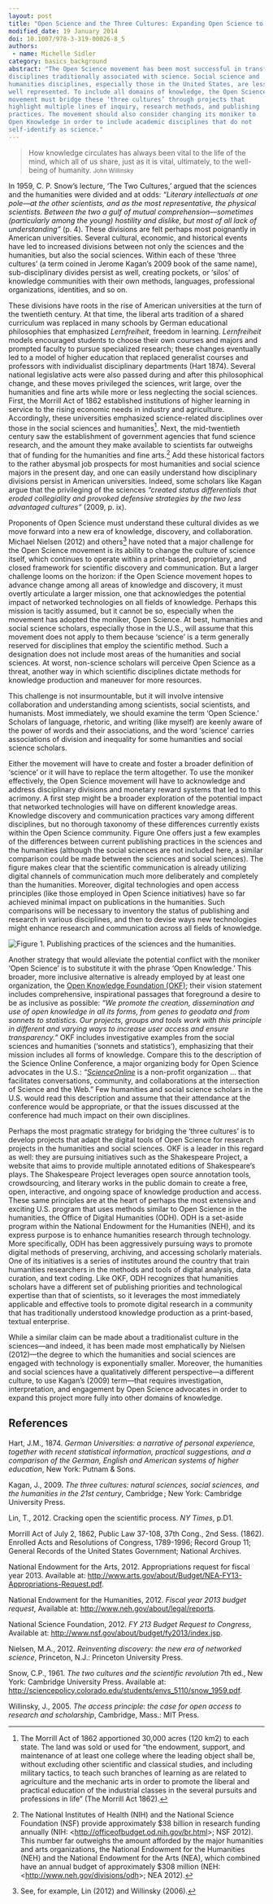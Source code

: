 ```yaml
---
layout: post
title: "Open Science and the Three Cultures: Expanding Open Science to All Domains of Knowledge Creation"
modified_date: 19 January 2014
doi: 10.1007/978-3-319-00026-8_5
authors:
 - name: Michelle Sidler
category: basics_background
abstract: "The Open Science movement has been most successful in transforming
disciplines traditionally associated with science. Social science and
humanities disciplines, especially those in the United States, are less
well represented. To include all domains of knowledge, the Open Science
movement must bridge these ‘three cultures’ through projects that
highlight multiple lines of inquiry, research methods, and publishing
practices. The movement should also consider changing its moniker to
Open Knowledge in order to include academic disciplines that do not
self-identify as science."
---
```


> How knowledge circulates has always been vital to the life of the mind,
which all of us share, just as it is vital, ultimately, to the
well-being of humanity.
<small>John Willinsky</small>

In 1959, C. P. Snow’s lecture, ‘The Two Cultures,’ argued that the
sciences and the humanities were divided and at odds: *“Literary
intellectuals at one pole—at the other scientists, and as the most
representative, the physical scientists. Between the two a gulf of
mutual comprehension—sometimes (particularly among the young) hostility
and dislike, but most of all lack of understanding”* (p. 4). These
divisions are felt perhaps most poignantly in American universities.
Several cultural, economic, and historical events have led to increased
divisions between not only the sciences and the humanities, but also the
social sciences. Within each of these ‘three cultures’ (a term coined in
Jerome Kagan’s 2009 book of the same name), sub-disciplinary divides
persist as well, creating pockets, or ‘silos’ of knowledge communities
with their own methods, languages, professional organizations,
identities, and so on.

These divisions have roots in the rise of American universities at the
turn of the twentieth century. At that time, the liberal arts tradition
of a shared curriculum was replaced in many schools by German
educational philosophies that emphasized *Lernfreiheit*, freedom in
learning. *Lernfreiheit* models encouraged students to choose their own
courses and majors and prompted faculty to pursue specialized research;
these changes eventually led to a model of higher education that
replaced generalist courses and professors with individualist
disciplinary departments (Hart 1874). Several national legislative acts
were also passed during and after this philosophical change, and these
moves privileged the sciences, writ large, over the humanities and fine
arts while more or less neglecting the social sciences. First, the
Morrill Act of 1862 established institutions of higher learning in
service to the rising economic needs in industry and agriculture.
Accordingly, these universities emphasized science-related disciplines
over those in the social sciences and humanities[^1]. Next, the
mid-twentieth century saw the establishment of government agencies that
fund science research, and the amount they make available to scientists
far outweighs that of funding for the humanities and fine arts.[^2] Add
these historical factors to the rather abysmal job prospects for most
humanities and social science majors in the present day, and one can
easily understand how disciplinary divisions persist in American
universities. Indeed, some scholars like Kagan argue that the
privileging of the sciences *“created status differentials that eroded
collegiality and provoked defensive strategies by the two less
advantaged cultures”* (2009, p. ix).

Proponents of Open Science must understand these cultural divides as we
move forward into a new era of knowledge, discovery, and collaboration.
Michael Nielsen (2012) and others[^3] have noted that a major challenge
for the Open Science movement is its ability to change the culture of
science itself, which continues to operate within a print-based,
proprietary, and closed framework for scientific discovery and
communication. But a larger challenge looms on the horizon: if the Open
Science movement hopes to advance change among all areas of knowledge
and discovery, it must overtly articulate a larger mission, one that
acknowledges the potential impact of networked technologies on all
fields of knowledge. Perhaps this mission is tacitly assumed, but it
cannot be so, especially when the movement has adopted the moniker, Open
Science. At best, humanities and social science scholars, especially
those in the U.S., will assume that this movement does not apply to them
because ‘science’ is a term generally reserved for disciplines that
employ the scientific method. Such a designation does not include most
areas of the humanities and social sciences. At worst, non-science
scholars will perceive Open Science as a threat, another way in which
scientific disciplines dictate methods for knowledge production and
maneuver for more resources.

This challenge is not insurmountable, but it will involve intensive
collaboration and understanding among scientists, social scientists, and
humanists. Most immediately, we should examine the term ‘Open Science.’
Scholars of language, rhetoric, and writing (like myself) are keenly
aware of the power of words and their associations, and the word
‘science’ carries associations of division and inequality for some
humanities and social science scholars.

Either the movement will have to create and foster a broader definition
of ‘science’ or it will have to replace the term altogether. To use the
moniker effectively, the Open Science movement will have to acknowledge
and address disciplinary divisions and monetary reward systems that led
to this acrimony. A first step might be a broader exploration of the
potential impact that networked technologies will have on different
knowledge areas. Knowledge discovery and communication practices vary
among different disciplines, but no thorough taxonomy of these
differences currently exists within the Open Science community. Figure
One offers just a few examples of the differences between current
publishing practices in the sciences and the humanities (although the
social sciences are not included here, a similar comparison could be
made between the sciences and social sciences). The figure makes clear
that the scientific communication is already utilizing digital channels
of communication much more deliberately and completely than the
humanities. Moreover, digital technologies and open access principles
(like those employed in Open Science initiatives) have so far achieved
minimal impact on publications in the humanities. Such comparisons will
be necessary to inventory the status of publishing and research in
various disciplines, and then to devise ways new technologies might
enhance research and communication across all fields of knowledge.

![**Figure 1**. Publishing practices of the sciences and the humanities.](/images/open_science_three_cultures.png)

Another strategy that would alleviate the potential conflict with the
moniker ‘Open Science’ is to substitute it with the phrase ‘Open
Knowledge.’ This broader, more inclusive alternative is already employed
by at least one organization, the [Open Knowledge Foundation
(OKF)](http://okfn.org/about/vision/); their
vision statement includes comprehensive, inspirational passages that
foreground a desire to be as inclusive as possible: *“We promote the
creation, dissemination and use of open knowledge in all its forms, from
genes to geodata and from sonnets to statistics. Our projects, groups
and tools work with this principle in different and varying ways to
increase user access and ensure transparency.”* OKF includes
investigative examples from the social sciences and humanities (‘sonnets
and statistics’), emphasizing that their mission includes all forms of
knowledge. Compare this to the description of the Science Online
Conference, a major organizing body for Open Science advocates in the
U.S.: *“[ScienceOnline](http://scienceonline.com/about/)* is a non-profit organization
… that facilitates conversations, community, and collaborations at the
intersection of Science and the Web.” Few humanities and social
science scholars in the U.S. would read this description and assume that
their attendance at the conference would be appropriate, or that the
issues discussed at the conference had much impact on their own
disciplines.

Perhaps the most pragmatic strategy for bridging the ‘three cultures’ is
to develop projects that adapt the digital tools of Open Science for
research projects in the humanities and social sciences. OKF is a leader
in this regard as well: they are pursuing initiatives such as the
Shakespeare Project, a website that aims to provide multiple annotated
editions of Shakespeare’s plays. The Shakespeare Project leverages open
source annotation tools, crowdsourcing, and literary works in the public
domain to create a free, open, interactive, and ongoing space of
knowledge production and access. These same principles are at the heart
of perhaps the most extensive and exciting U.S. program that uses
methods similar to Open Science in the humanities, the Office of Digital
Humanities (ODH). ODH is a set-aside program within the National
Endowment for the Humanities (NEH), and its express purpose is to
enhance humanities research through technology. More specifically, ODH
has been aggressively pursuing ways to promote digital methods of
preserving, archiving, and accessing scholarly materials. One of its
initiatives is a series of institutes around the country that train
humanities researchers in the methods and tools of digital analysis,
data curation, and text coding. Like OKF, ODH recognizes that humanities
scholars have a different set of publishing priorities and technological
expertise than that of scientists, so it leverages the most immediately
applicable and effective tools to promote digital research in a
community that has traditionally understood knowledge production as a
print-based, textual enterprise.

While a similar claim can be made about a traditionalist culture in the
sciences—and indeed, it has been made most emphatically by Nielsen
(2012)—the degree to which the humanities and social sciences are
engaged with technology is exponentially smaller. Moreover, the
humanities and social sciences have a qualitatively different
perspective—a different culture, to use Kagan’s (2009) term—that
requires investigation, interpretation, and engagement by Open Science
advocates in order to expand this project more fully into other domains
of knowledge.

## References

Hart, J.M., 1874. *German Universities: a narrative of personal
experience, together with recent statistical information, practical
suggestions, and a comparison of the German, English and American
systems of higher education*, New York: Putnam & Sons.

Kagan, J., 2009. *The three cultures: natural sciences, social sciences,
and the humanities in the 21st century*, Cambridge ; New York: Cambridge
University Press.

Lin, T., 2012. Cracking open the scientific process. *NY Times*, p.D1.

Morrill Act of July 2, 1862, Public Law 37-108, 37th Cong., 2nd Sess.
(1862). Enrolled Acts and Resolutions of Congress, 1789-1996; Record
Group 11; General Records of the United States Government; National
Archives.

National Endowment for the Arts, 2012. Appropriations request for fiscal
year 2013. Available at:
<http://www.arts.gov/about/Budget/NEA-FY13-Appropriations-Request.pdf>.

National Endowment for the Humanities, 2012. *Fiscal year 2013 budget
request*, Available at: <http://www.neh.gov/about/legal/reports>.

National Science Foundation, 2012. *FY 213 Budget Request to Congress*,
Available at: <http://www.nsf.gov/about/budget/fy2013/index.jsp>.

Nielsen, M.A., 2012. *Reinventing discovery: the new era of networked
science*, Princeton, N.J.: Princeton University Press.

Snow, C.P., 1961. *The two cultures and the scientific revolution* 7th
ed., New York: Cambridge University Press. Available at:
<http://sciencepolicy.colorado.edu/students/envs_5110/snow_1959.pdf>.

Willinsky, J., 2005. *The access principle: the case for open access to
research and scholarship*, Cambridge, Mass.: MIT Press.

[^1]: The Morrill Act of 1862 apportioned 30,000 acres (120 km2) to each state. The land was sold or used for “the endowment, support, and   maintenance of at least one college where the leading object shall be, without excluding other scientific and classical studies, and including military tactics, to teach such branches of learning as are related to agriculture and the mechanic arts in order to promote the liberal and practical education of the industrial classes in the several pursuits and professions in life” (The Morrill Act 1862).
[^2]: The National Institutes of Health (NIH) and the National Science Foundation (NSF) provide approximately \$38 billion in research  funding annually (NIH: <http://officeofbudget.od.nih.gov/br.html<nowiki>\>; </nowiki>NSF 2012). This number far outweighs the amount afforded by the major humanities and arts organizations, the National Endowment for the Humanities (NEH) and the National Endowment for the Arts (NEA), which combined have an annual budget of approximately \$308 million (NEH: <http://www.neh.gov/divisions/odh<nowiki>\>; </nowiki>NEA  2012).
[^3]: See, for example, Lin (2012) and Willinsky (2006).
